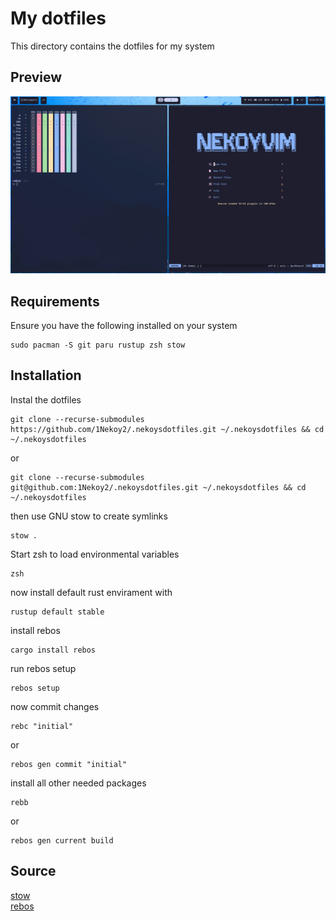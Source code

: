 # My dotfiles

This directory contains the dotfiles for my system

## Preview

<img src="https://github.com/1Nekoy2/.nekoysdotfiles/blob/master/.github/preview.png">

## Requirements

Ensure you have the following installed on your system

```
sudo pacman -S git paru rustup zsh stow
```

## Installation

Instal the dotfiles

```
git clone --recurse-submodules https://github.com/1Nekoy2/.nekoysdotfiles.git ~/.nekoysdotfiles && cd ~/.nekoysdotfiles
```

or

```
git clone --recurse-submodules git@github.com:1Nekoy2/.nekoysdotfiles.git ~/.nekoysdotfiles && cd ~/.nekoysdotfiles
```

then use GNU stow to create symlinks

```
stow .
```

Start zsh to load environmental variables

```
zsh
```

now install default rust envirament with

```
rustup default stable
```

install rebos

```
cargo install rebos
```

run rebos setup

```
rebos setup
```

now commit changes

```
rebc "initial"
```

or

```
rebos gen commit "initial"
```

install all other needed packages

```
rebb
```

or

```
rebos gen current build
```

## Source

[stow](https://www.youtube.com/watch?v=y6XCebnB9gs&t) <br />
[rebos](https://www.youtube.com/watch?v=QCrRT-ZjwVQ&t)
